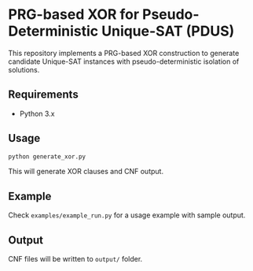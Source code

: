 # PRG-based XOR for Pseudo-Deterministic Unique-SAT (PDUS)

This repository implements a PRG-based XOR construction to generate candidate Unique-SAT instances 
with pseudo-deterministic isolation of solutions.

## Requirements
- Python 3.x

## Usage
```bash
python generate_xor.py
```
This will generate XOR clauses and CNF output.

## Example
Check `examples/example_run.py` for a usage example with sample output.

## Output
CNF files will be written to `output/` folder.
